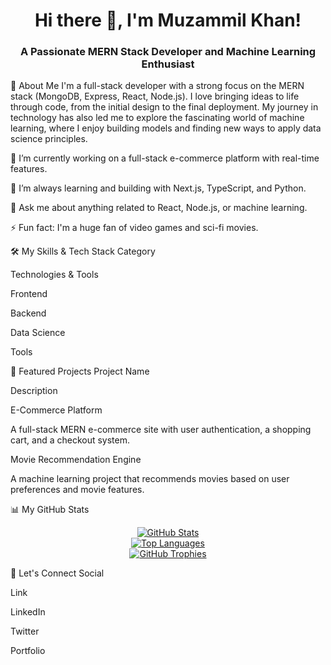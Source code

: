 <h1 align="center">Hi there 👋, I'm Muzammil Khan!</h1>
<h3 align="center">A Passionate MERN Stack Developer and Machine Learning Enthusiast</h3>

:wave: About Me
I'm a full-stack developer with a strong focus on the MERN stack (MongoDB, Express, React, Node.js). I love bringing ideas to life through code, from the initial design to the final deployment. My journey in technology has also led me to explore the fascinating world of machine learning, where I enjoy building models and finding new ways to apply data science principles.

🔭 I’m currently working on a full-stack e-commerce platform with real-time features.

🌱 I’m always learning and building with Next.js, TypeScript, and Python.

💬 Ask me about anything related to React, Node.js, or machine learning.

⚡ Fun fact: I'm a huge fan of video games and sci-fi movies.

:hammer_and_wrench: My Skills & Tech Stack
Category

Technologies & Tools

Frontend



Backend



Data Science



Tools



:rocket: Featured Projects
Project Name

Description

E-Commerce Platform

A full-stack MERN e-commerce site with user authentication, a shopping cart, and a checkout system.

Movie Recommendation Engine

A machine learning project that recommends movies based on user preferences and movie features.

:bar_chart: My GitHub Stats
<p align="center">
<a href="https://github.com/anuraghazra/github-readme-stats">
<img src="https://www.google.com/search?q=https://github-readme-stats.vercel.app/api%3Fusername%3DMuzammilKhan%26show_icons%3Dtrue%26theme%3Dnord%26count_private%3Dtrue" alt="GitHub Stats" />
</a>
<br>
<a href="https://github.com/anuraghazra/github-readme-stats">
<img src="https://www.google.com/search?q=https://github-readme-stats.vercel.app/api/top-langs/%3Fusername%3DMuzammilKhan%26theme%3Dnord%26layout%3Dcompact" alt="Top Languages" />
</a>
<br>
<a href="https://github.com/ryo-ma/github-profile-trophy">
<img src="https://www.google.com/search?q=https://github-profile-trophy.vercel.app/%3Fusername%3DMuzammilKhan%26theme%3Dnord" alt="GitHub Trophies" />
</a>
</p>

:handshake: Let's Connect
Social

Link

LinkedIn



Twitter



Portfolio
